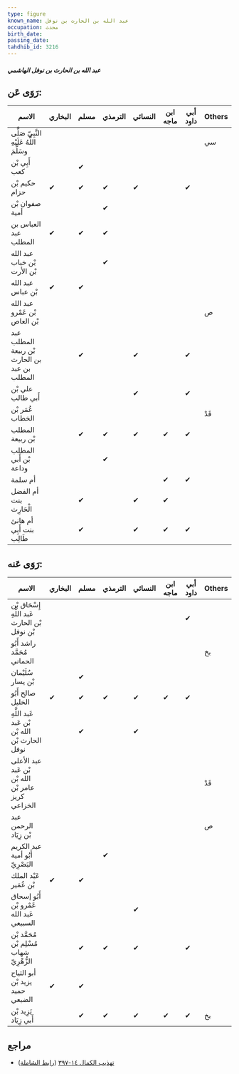 ```yaml
---
type: figure
known_name: عبد الله بن الحارث بن نوفل
occupation: محدث
birth_date:
passing_date:
tahdhib_id: 3216
---
```

##### عبد الله بن الحارث بن نوفل الهاشمي

## رَوَى عَن:
| الاسم                                        | البخاري | مسلم | الترمذي | النسائي | ابن ماجه | أبي داود | Others |
| -------------------------------------------- | ------- | ---- | ------- | ------- | -------- | -------- | ------ |
| النَّبِيّ صَلَّى اللَّهُ عَلَيْهِ وسَلَّمَ   |         |      |         |         |          |          | سي     |
| أَبِي بْن كعب                                |         | ✔    |         |         |          |          |        |
| حكيم بْن حزام                                | ✔       | ✔    | ✔       | ✔       |          | ✔        |        |
| صفوان بْن أمية                               |         |      | ✔       |         |          |          |        |
| العباس بن عبد المطلب                         | ✔       | ✔    | ✔       |         |          |          |        |
| عبد الله بْن خباب بْن الأرت                  |         |      | ✔       |         |          |          |        |
| عبد الله بْن عباس                            | ✔       | ✔    |         |         |          |          |        |
| عبد الله بْن عَمْرو بْن العاص                |         |      |         |         |          |          | ص      |
| عبد المطلب بْن ربيعة بن الحارث بن عبد المطلب |         | ✔    |         | ✔       |          | ✔        |        |
| علي بْن أَبي طالب                            |         |      |         | ✔       |          | ✔        |        |
| عُمَر بْن الخطاب                             |         |      |         |         |          |          | قَدْ   |
| المطلب بْن ربيعة                             |         | ✔    | ✔       | ✔       | ✔        | ✔        |        |
| المطلب بْن أَبي وداعة                        |         |      | ✔       |         |          |          |        |
| أم سلمة                                      |         |      |         |         | ✔        | ✔        |        |
| أم الفضل بنت الْحَارِث                       |         | ✔    |         | ✔       | ✔        |          |        |
| أم هانئ بنت أَبِي طَالِب                     |         | ✔    |         | ✔       | ✔        | ✔        |        |
## رَوَى عَنه:
| الاسم                                              | البخاري | مسلم | الترمذي | النسائي | ابن ماجه | أبي داود | Others |
| -------------------------------------------------- | ------- | ---- | ------- | ------- | -------- | -------- | ------ |
| إِسْحَاق بْن عَبد اللَّهِ بْن الحارث بْن نوفل      |         |      |         |         |          | ✔        |        |
| راشد أَبُو مُحَمَّد الحماني                        |         |      |         |         |          |          | بخ     |
| سُلَيْمان بْن يسار                                 |         | ✔    |         |         |          |          |        |
| صالح أَبُو الخليل                                  | ✔       | ✔    | ✔       | ✔       | ✔        | ✔        |        |
| عَبد اللَّهِ بْن عَبد الله بْن الحارث بْن نوفل     |         | ✔    |         | ✔       |          |          |        |
| عبد الأعلى بْن عَبد الله بْن عامر بْن كريز الخزاعي |         |      |         |         |          |          | قَدْ   |
| عبد الرحمن بْن زِيَاد                              |         |      |         |         |          |          | ص      |
| عبد الكريم أَبُو أمية البَصْرِيّ                   |         |      | ✔       |         |          |          |        |
| عَبْد الملك بْن عُمَير                             | ✔       | ✔    |         |         |          |          |        |
| أَبُو إسحاق عَمْرو بْن عَبد الله السبيعي           |         |      |         | ✔       |          |          |        |
| مُحَمَّد بْن مُسْلِم بْن شهاب الزُّهْرِيّ          |         | ✔    | ✔       | ✔       |          | ✔        |        |
| أبو التياح يزيد بْن حميد الضبعي                    | ✔       | ✔    |         |         |          |          |        |
| يَزِيد بْن أَبي زِيَاد                             |         | ✔    | ✔       | ✔       | ✔        | ✔        | بخ     |
## مراجع
- [تهذيب الكمال ١٤-٣٩٧](obsidian://open?vault=Tahdhib-al-Kamal&file=Figures/٣٢١٦-عبد%20الله%20بن%20الحارث%20بن%20نوفل%20الهاشمي) ([رابط الشاملة](https://shamela.ws/book/3722/7325))